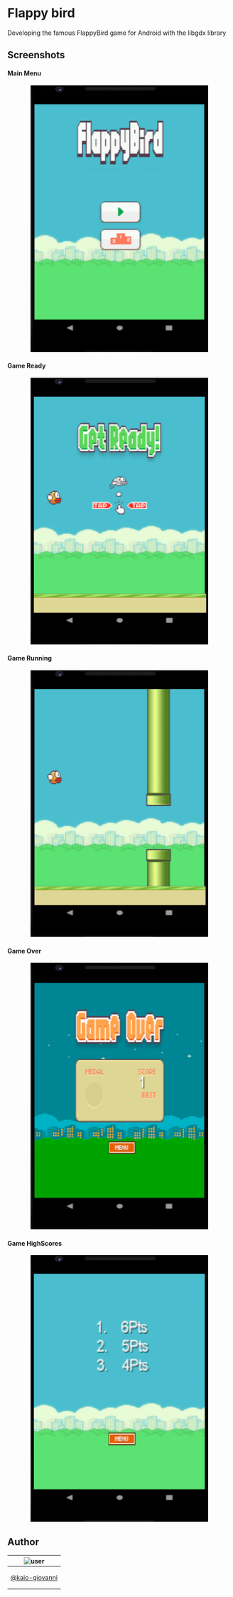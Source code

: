 # Flappy bird 
Developing the famous FlappyBird game for Android with the libgdx library

## Screenshots

#### Main Menu

<p align="center">
  
<img width="400" height="600" alt="Main Menu" src="./screenshots/game-menu.png">

</p>

#### Game Ready

<p align="center">

<img width="400" height="600" alt="Game Ready" src="./screenshots/game-ready.png">

</p>

#### Game Running

<p align="center">

<img width="400" height="600" alt="Game Running" src="./screenshots/game-running.png">

</p>

#### Game Over

<p align="center">

<img width="400" height="600" alt="Game Over" src="./screenshots/game-over.png">

</p>

#### Game HighScores

<p align="center">

<img width="400" height="600" alt="Game HighScores" src="./screenshots/game-highscores.png">

</p>

## Author

| ![user](https://avatars1.githubusercontent.com/u/64810260?v=4&s=150) |
| ----------------------------- |
| <p align="center"> <a href="https://github.com/kaio-giovanni"> @kaio-giovanni </a> </p>|

